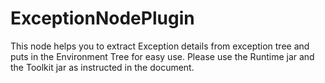 # ExceptionNodePlugin
This node helps you to extract Exception details from exception tree and puts in the Environment Tree for easy use. 
Please use the Runtime jar and the Toolkit jar as instructed in the document.
